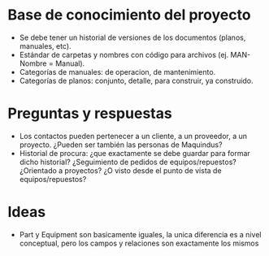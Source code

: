# Base de conocimiento del proyecto

- Se debe tener un historial de versiones de los documentos (planos, manuales, etc).
- Estándar de carpetas y nombres con código para archivos (ej. MAN-Nombre = Manual).
- Categorías de manuales: de operacion, de mantenimiento.
- Categorías de planos: conjunto, detalle, para construir, ya construido.

# Preguntas y respuestas

- Los contactos pueden pertenecer a un cliente, a un proveedor, a un proyecto. ¿Pueden ser también las personas de Maquindus?
- Historial de procura: ¿que exactamente se debe guardar para formar dicho historial? ¿Seguimiento de pedidos de equipos/repuestos? ¿Orientado a proyectos? ¿O visto desde el punto de vista de equipos/repuestos?

# Ideas

- Part y Equipment son basicamente iguales, la unica diferencia es a nivel conceptual, pero los campos y relaciones son exactamente los mismos
